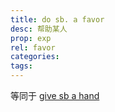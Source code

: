 ```yaml
---
title: do sb. a favor
desc: 帮助某人
prop: exp
rel: favor
categories:
tags:
---
```


等同于 [give sb a hand](/exp/give-sb-a-hand)